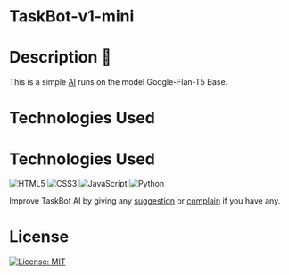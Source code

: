 # TaskBot-v1-mini
# Description 📓
This is a simple [AI](https://huggingface.co/spaces/Advay-Singh/taskbot-v1-mini) runs on the model Google-Flan-T5 Base.

# Technologies Used
# Technologies Used
![HTML5](https://img.shields.io/badge/HTML5-E34F26?logo=html5&logoColor=white)
![CSS3](https://img.shields.io/badge/CSS3-1572B6?logo=css3&logoColor=white)
![JavaScript](https://img.shields.io/badge/JavaScript-F7DF1E?logo=javascript&logoColor=black)
![Python](https://img.shields.io/badge/Python-3776AB?logo=python&logoColor=white)

Improve TaskBot AI by giving any [suggestion](https://taskbot-suggest.netlify.app) or [complain](https://taskbot-complain.netlify.app) if you have any. 

# License
[![License: MIT](https://img.shields.io/badge/License-MIT-green.svg)](LICENSE)
